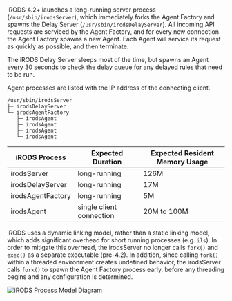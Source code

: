 #

iRODS 4.2+ launches a long-running server process (`/usr/sbin/irodsServer`), which immediately forks the Agent Factory and spawns the Delay Server (`/usr/sbin/irodsDelayServer`).  All incoming API requests are serviced by the Agent Factory, and for every new connection the Agent Factory spawns a new Agent.  Each Agent will service its request as quickly as possible, and then terminate.

The iRODS Delay Server sleeps most of the time, but spawns an Agent every 30 seconds to check the delay queue for any delayed rules that need to be run.

Agent processes are listed with the IP address of the connecting client.

    /usr/sbin/irodsServer
    ├─ irodsDelayServer
    └─ irodsAgentFactory
       ├─ irodsAgent
       ├─ irodsAgent
       ├─ irodsAgent
       └─ irodsAgent

| iRODS Process         | Expected Duration        | Expected Resident Memory Usage  |
| --------------------- | ------------------------ | ------------------------------- |
| irodsServer           | long-running             | 126M                            |
| irodsDelayServer      | long-running             | 17M                             |
| irodsAgentFactory     | long-running             | 5M                              |
| irodsAgent            | single client connection | 20M to 100M                     |

iRODS uses a dynamic linking model, rather than a static linking model, which adds significant overhead for short running processes (e.g. `ils`).  In order to mitigate this overhead, the irodsServer no longer calls `fork()` and `exec()` as a separate executable (pre-4.2).  In addition, since calling `fork()` within a threaded environment creates undefined behavior, the irodsServer calls `fork()` to spawn the Agent Factory process early, before any threading begins and any configuration is determined.

![iRODS Process Model Diagram](../images/process_model_diagram.jpg)



